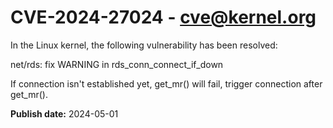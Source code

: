 # CVE-2024-27024 - cve@kernel.org

In the Linux kernel, the following vulnerability has been resolved:

net/rds: fix WARNING in rds_conn_connect_if_down

If connection isn't established yet, get_mr() will fail, trigger connection after
get_mr().

**Publish date:** 2024-05-01
